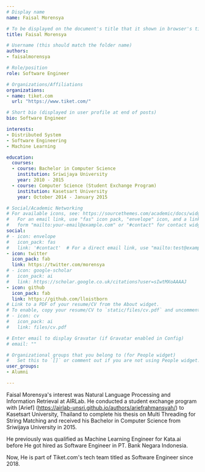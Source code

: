 ```yaml
---
# Display name
name: Faisal Morensya

# To be displayed on the document's title that it shown in browser's title bar
title: Faisal Morensya

# Username (this should match the folder name)
authors:
- faisalmorensya

# Role/position
role: Software Engineer

# Organizations/Affiliations
organizations:
- name: tiket.com
  url: "https://www.tiket.com/"

# Short bio (displayed in user profile at end of posts)
bio: Software Engineer

interests:
- Distributed System
- Software Engineering
- Machine Learning

education:
  courses:
  - course: Bachelor in Computer Science
    institution: Sriwijaya University
    year: 2010 - 2015
  - course: Computer Science (Student Exchange Program)
    institution: Kasetsart University
    year: October 2014 - January 2015

# Social/Academic Networking
# For available icons, see: https://sourcethemes.com/academic/docs/widgets/#icons
#   For an email link, use "fas" icon pack, "envelope" icon, and a link in the
#   form "mailto:your-email@example.com" or "#contact" for contact widget.
social:
# - icon: envelope
#   icon_pack: fas
#   link: '#contact'  # For a direct email link, use "mailto:test@example.org".
- icon: twitter
  icon_pack: fab
  link: https://twitter.com/morensya
# - icon: google-scholar
#   icon_pack: ai
#   link: https://scholar.google.co.uk/citations?user=sIwtMXoAAAAJ
- icon: github
  icon_pack: fab
  link: https://github.com/lloistborn
# Link to a PDF of your resume/CV from the About widget.
# To enable, copy your resume/CV to `static/files/cv.pdf` and uncomment the lines below.
# - icon: cv
#   icon_pack: ai
#   link: files/cv.pdf

# Enter email to display Gravatar (if Gravatar enabled in Config)
# email: ""

# Organizational groups that you belong to (for People widget)
#   Set this to `[]` or comment out if you are not using People widget.
user_groups:
- Alumni

---
```


<!--- Biography --->

Faisal Morensya's interest was Natural Language Processing and Information Retrieval at AIRLab.
He conducted a student exchange program with [Arief] (https://airlab-unsri.github.io/authors/ariefrahmansyah/) to Kasetsart University, Thailand to complete his thesis on Multi Threading for String Matching and received his Bachelor in Computer Science from Sriwijaya University in 2015.

He previously was qualified as Machine Learning Engineer for Kata.ai before He got hired as Software Engineer in PT. Bank Negara Indonesia.

Now, He is part of Tiket.com's tech team titled as Software Engineer since 2018.